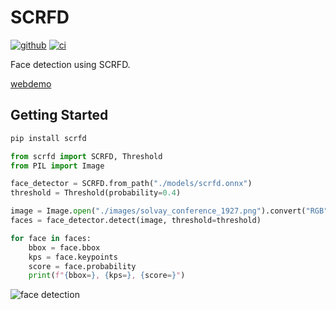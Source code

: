 # SCRFD
[![github]](https://github.com/cospectrum/scrfd)
[![ci]](https://github.com/cospectrum/scrfd/actions)

[github]: https://img.shields.io/badge/github-cospectrum/scrfd-8da0cb?logo=github
[ci]: https://github.com/cospectrum/scrfd/workflows/ci/badge.svg

Face detection using SCRFD.

[webdemo](cospectrum.github.io/scrfd/)

## Getting Started

```sh
pip install scrfd
```

```python
from scrfd import SCRFD, Threshold
from PIL import Image

face_detector = SCRFD.from_path("./models/scrfd.onnx")
threshold = Threshold(probability=0.4)

image = Image.open("./images/solvay_conference_1927.png").convert("RGB")
faces = face_detector.detect(image, threshold=threshold)

for face in faces:
    bbox = face.bbox
    kps = face.keypoints
    score = face.probability
    print(f"{bbox=}, {kps=}, {score=}")
```

<img align="middle" src="./readme.png" alt="face detection">
